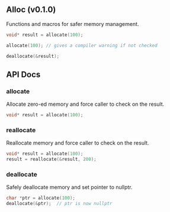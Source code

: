 Alloc (v0.1.0)
---

Functions and macros for safer memory management.

```c
void* result = allocate(100);

allocate(100); // gives a compiler warning if not checked

deallocate(&result);
```

## API Docs

### allocate

Allocate zero-ed memory and force caller to check on the result.

```c
void* result = allocate(100);
```


### reallocate

Reallocate memory and force caller to check on the result.

```c
void* result = allocate(100);
result = reallocate(&result, 200);
```


### deallocate

Safely deallocate memory and set pointer to nullptr.

```c
char *ptr = allocate(100);
deallocate(&ptr);  // ptr is now nullptr
```


